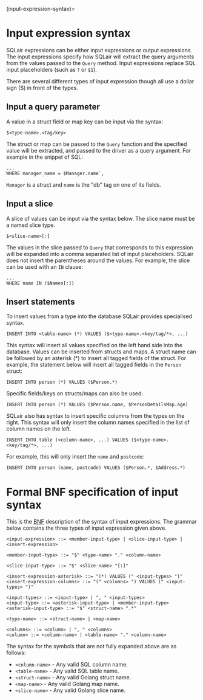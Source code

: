 (input-expression-syntax)=
# Input expression syntax

SQLair expressions can be either input expressions or output expressions. The
input expressions specify how SQLair will extract the query arguments from the
values passed to the `Query` method. Input expressions replace SQL input
placeholders (such as `?` or `$1`).

There are several different types of input expression though all use a dollar
sign ($) in front of the types.

## Input a query parameter

A value in a struct field or map key can be input via the syntax:
```
$<type-name>.<tag/key>
```
The struct or map can be passed to the `Query` function and the specified
value will be extracted, and passed to the driver as a query argument.
For example in the snippet of SQL:
```
...
WHERE manager_name = $Manager.name`,
```

`Manager` is a struct and `name` is the "db" tag on one of its fields.

## Input a slice

A slice of values can be input via the syntax below. The slice name must be a
named slice type.
```
$<slice-name>[:]
```
The values in the slice passed to `Query` that corresponds to this expression
will be expanded into a comma separated list of input placeholders. SQLair does
not insert the parentheses around the values.
For example, the slice can be used with an `IN` clause:
```
...
WHERE name IN ($Names[:])
```
## Insert statements

To insert values from a type into the database SQLair provides specialised
syntax.
```
INSERT INTO <table-name> (*) VALUES ($<type-name>.<key/tag/*>, ...)
```
This syntax will insert all values specified on the left hand side into the
database. Values can be inserted from structs and maps. A struct name can be
followed by an asterisk (*) to insert all tagged fields of the struct.
For example, the statement below will insert all tagged fields in the `Person`
struct:
```
INSERT INTO person (*) VALUES ($Person.*)
```
Specific fields/keys on structs/maps can also be used:
```
INSERT INTO person (*) VALUES ($Person.name, $PersonDetailsMap.age)
```

SQLair also has syntax to insert specific columns from the types on the right.
This syntax will only insert the column names specified in the list of column
names on the left.
```
INSERT INTO table (<column-name>, ...) VALUES ($<type-name>.<key/tag/*>, ...)
```
For example, this will only insert the `name` and `postcode`:
```
INSERT INTO person (name, postcode) VALUES ($Person.*, $Address.*)
```

# Formal BNF specification of input syntax
This is the [BNF](https://en.wikipedia.org/wiki/Backus%E2%80%93Naur_form)
description of the syntax of input expressions. The grammar below contains the
three types of input expression given above.

```bnf
<input-expression> ::= <member-input-type> | <slice-input-type> | <insert-expression>

<member-input-type> ::= "$" <type-name> "." <column-name>

<slice-input-type> ::= "$" <slice-name> "[:]"

<insert-expression-asterisk> ::= "(*) VALUES (" <input-types> ")"
<insert-expression-columns> ::= "(" <columns> ") VALUES (" <input-types> ")"

<input-types> ::= <input-type> | ", " <input-types>
<input-type> ::= <asterisk-input-type> | <member-input-type>
<asterisk-input-type> ::= "$" <struct-name> ".*"

<type-name> ::= <struct-name> | <map-name>

<columns> ::= <column> | ", " <columns>
<column> ::= <column-name> | <table-name> "." <column-name>
```

The syntax for the symbols that are not fully expanded above are as follows:
- `<column-name>` - Any valid SQL column name.
- `<table-name>` - Any valid SQL table name.
- `<struct-name>` - Any valid Golang struct name.
- `<map-name>` - Any valid Golang map name.
- `<slice-name>` - Any valid Golang slice name.

